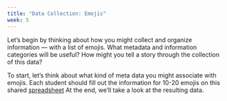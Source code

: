 ```yaml
---
title: "Data Collection: Emojis"
week: 5
---
```


Let’s begin by thinking about how you might collect and organize information — with a list of emojis. What metadata and information categories will be useful? How might you tell a story through the collection of this data?

To start, let’s think about what kind of meta data you might associate with emojis. Each student should fill out the information for 10-20 emojis on this shared [spreadsheet](https://docs.google.com/spreadsheets/d/1MMLTJeNz-cHL3HGqyvk6OJocRK6WFuuoU23epkNgmbQ/edit#gid=0) At the end, we’ll take a look at the resulting data.